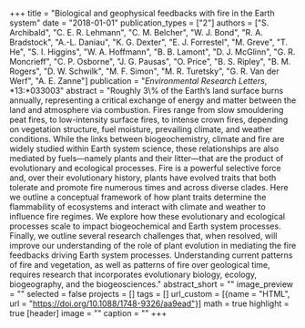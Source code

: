 +++
title = "Biological and geophysical feedbacks with fire in the Earth system"
date = "2018-01-01"
publication_types = ["2"]
authors = ["S. Archibald", "C. E. R. Lehmann", "C. M. Belcher", "W. J. Bond", "R. A. Bradstock", "A.-L. Daniau", "K. G. Dexter", "E. J. Forrestel", "M. Greve", "T. He", "S. I. Higgins", "W. A. Hoffmann", "B. B. Lamont", "D. J. McGlinn", "G. R. Moncrieff", "C. P. Osborne", "J. G. Pausas", "O. Price", "B. S. Ripley", "B. M. Rogers", "D. W. Schwilk", "M. F. Simon", "M. R. Turetsky", "G. R. Van der Werf", "A. E. Zanne"]
publication = "_Environmental Research Letters_, *13:*033003"
abstract = "Roughly 3\\% of the Earth’s land surface burns annually, representing a critical exchange of energy and matter between the land and atmosphere via combustion. Fires range from slow smouldering peat fires, to low-intensity surface fires, to intense crown fires, depending on vegetation structure, fuel moisture, prevailing climate, and weather conditions. While the links between biogeochemistry, climate and fire are widely studied within Earth system science, these relationships are also mediated by fuels—namely plants and their litter—that are the product of evolutionary and ecological processes. Fire is a powerful selective force and, over their evolutionary history, plants have evolved traits that both tolerate and promote fire numerous times and across diverse clades. Here we outline a conceptual framework of how plant traits determine the flammability of ecosystems and interact with climate and weather to influence fire regimes. We explore how these evolutionary and ecological processes scale to impact biogeochemical and Earth system processes. Finally, we outline several research challenges that, when resolved, will improve our understanding of the role of plant evolution in mediating the fire feedbacks driving Earth system processes. Understanding current patterns of fire and vegetation, as well as patterns of fire over geological time, requires research that incorporates evolutionary biology, ecology, biogeography, and the biogeosciences."
abstract_short = ""
image_preview = ""
selected = false
projects = []
tags = []
url_custom = [{name = "HTML", url = "https://doi.org/10.1088/1748-9326/aa9ead"}]
math = true
highlight = true
[header]
image = ""
caption = ""
+++
